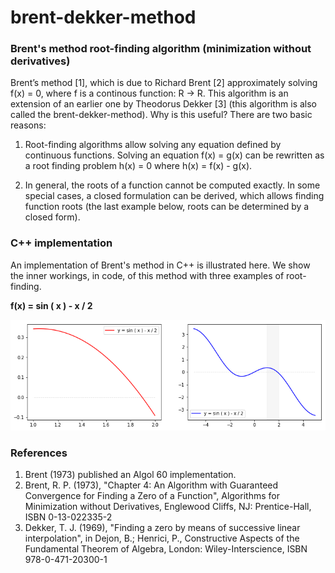 # brent-dekker-method
### Brent's method root-finding algorithm (minimization without derivatives)
Brent’s method [1], which is due to Richard Brent [2] approximately solving f(x) = 0, where f is a continous function: R → R. 
This algorithm is an extension of an earlier one by Theodorus Dekker [3]  (this algorithm is also called the brent-dekker-method). Why is this useful? There are two basic reasons:

1. Root-finding algorithms allow solving any equation defined by continuous functions. Solving an equation f(x) = g(x) can be rewritten as a root finding problem h(x) = 0 where h(x) = f(x) - g(x).

2. In general, the roots of a function cannot be computed exactly. In some special cases, a closed formulation can be derived, which allows finding function roots (the last example below, roots can be determined by a closed form).

### C++ implementation

An implementation of Brent's method in C++ is illustrated here. We show the inner workings, in code, of this method with three examples of root-finding.

<b>f(x) = sin ( x ) - x / 2</b>
 
![Example 1](/images/example_1.png "f(x) = sin ( x ) - x / 2")<br>

### References

1. Brent (1973) published an Algol 60 implementation.
2. Brent, R. P. (1973), "Chapter 4: An Algorithm with Guaranteed Convergence for Finding a Zero of a Function", Algorithms for Minimization without Derivatives, Englewood Cliffs, NJ: Prentice-Hall, ISBN 0-13-022335-2
3. Dekker, T. J. (1969), "Finding a zero by means of successive linear interpolation", in Dejon, B.; Henrici, P., Constructive Aspects of the Fundamental Theorem of Algebra, London: Wiley-Interscience, ISBN 978-0-471-20300-1

